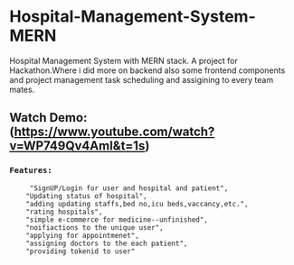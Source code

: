 # Hospital-Management-System-MERN
Hospital Management System with MERN stack. A project for Hackathon.Where i did more on backend also some frontend components and project management task scheduling and assigining to every team mates. 

## Watch Demo: (https://www.youtube.com/watch?v=WP749Qv4AmI&t=1s)

### `Features:`
         "SignUP/Login for user and hospital and patient",
        "Updating status of hospital",
        "adding updating staffs,bed no,icu beds,vaccancy,etc.",
        "rating hospitals",
        "simple e-commerce for medicine--unfinished",
        "noifiactions to the unique user",
        "applying for appointmenet",
        "assigning doctors to the each patient",
        "providing tokenid to user"
